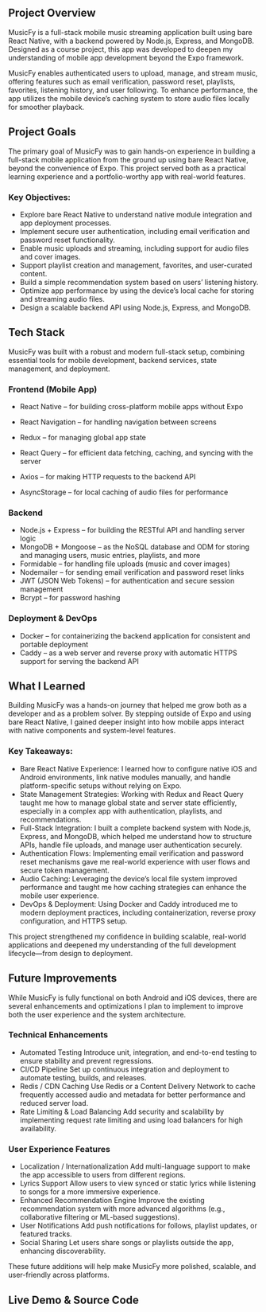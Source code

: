 ## Project Overview

MusicFy is a full-stack mobile music streaming application built using bare React Native, with a backend powered by Node.js, Express, and MongoDB. Designed as a course project, this app was developed to deepen my understanding of mobile app development beyond the Expo framework.

MusicFy enables authenticated users to upload, manage, and stream music, offering features such as email verification, password reset, playlists, favorites, listening history, and user following. To enhance performance, the app utilizes the mobile device’s caching system to store audio files locally for smoother playback.

## Project Goals

The primary goal of MusicFy was to gain hands-on experience in building a full-stack mobile application from the ground up using bare React Native, beyond the convenience of Expo. This project served both as a practical learning experience and a portfolio-worthy app with real-world features.

### Key Objectives:

* Explore bare React Native to understand native module integration and app deployment processes.
* Implement secure user authentication, including email verification and password reset functionality.
* Enable music uploads and streaming, including support for audio files and cover images.
* Support playlist creation and management, favorites, and user-curated content.
* Build a simple recommendation system based on users’ listening history.
* Optimize app performance by using the device’s local cache for storing and streaming audio files.
* Design a scalable backend API using Node.js, Express, and MongoDB.

## Tech Stack

MusicFy was built with a robust and modern full-stack setup, combining essential tools for mobile development, backend services, state management, and deployment.

### Frontend (Mobile App)

- React Native  – for building cross-platform mobile apps without Expo

- React Navigation – for handling navigation between screens

- Redux – for managing global app state

- React Query – for efficient data fetching, caching, and syncing with the server

- Axios – for making HTTP requests to the backend API

- AsyncStorage – for local caching of audio files for performance

### Backend

* Node.js + Express – for building the RESTful API and handling server logic
* MongoDB + Mongoose – as the NoSQL database and ODM for storing and managing users, music entries, playlists, and more
* Formidable – for handling file uploads (music and cover images)
* Nodemailer – for sending email verification and password reset links
* JWT (JSON Web Tokens) – for authentication and secure session management
* Bcrypt – for password hashing

### Deployment & DevOps

* Docker – for containerizing the backend application for consistent and portable deployment
* Caddy – as a web server and reverse proxy with automatic HTTPS support for serving the backend API

## What I Learned

Building MusicFy was a hands-on journey that helped me grow both as a developer and as a problem solver. By stepping outside of Expo and using bare React Native, I gained deeper insight into how mobile apps interact with native components and system-level features.

### Key Takeaways:

* Bare React Native Experience: I learned how to configure native iOS and Android environments, link native modules manually, and handle platform-specific setups without relying on Expo.
* State Management Strategies: Working with Redux and React Query taught me how to manage global state and server state efficiently, especially in a complex app with authentication, playlists, and recommendations.
* Full-Stack Integration: I built a complete backend system with Node.js, Express, and MongoDB, which helped me understand how to structure APIs, handle file uploads, and manage user authentication securely.
* Authentication Flows: Implementing email verification and password reset mechanisms gave me real-world experience with user flows and secure token management.
* Audio Caching: Leveraging the device’s local file system improved performance and taught me how caching strategies can enhance the mobile user experience.
* DevOps & Deployment: Using Docker and Caddy introduced me to modern deployment practices, including containerization, reverse proxy configuration, and HTTPS setup.

This project strengthened my confidence in building scalable, real-world applications and deepened my understanding of the full development lifecycle—from design to deployment.

## Future Improvements

While MusicFy is fully functional on both Android and iOS devices, there are several enhancements and optimizations I plan to implement to improve both the user experience and the system architecture.

### Technical Enhancements

* Automated Testing
   Introduce unit, integration, and end-to-end testing to ensure stability and prevent regressions.
* CI/CD Pipeline
   Set up continuous integration and deployment to automate testing, builds, and releases.
* Redis / CDN Caching
   Use Redis or a Content Delivery Network to cache frequently accessed audio and metadata for better performance and reduced server load.
* Rate Limiting & Load Balancing
   Add security and scalability by implementing request rate limiting and using load balancers for high availability.

### User Experience Features

* Localization / Internationalization
   Add multi-language support to make the app accessible to users from different regions.
* Lyrics Support
   Allow users to view synced or static lyrics while listening to songs for a more immersive experience.
* Enhanced Recommendation Engine
   Improve the existing recommendation system with more advanced algorithms (e.g., collaborative filtering or ML-based suggestions).
* User Notifications
   Add push notifications for follows, playlist updates, or featured tracks.
* Social Sharing
   Let users share songs or playlists outside the app, enhancing discoverability.

These future additions will help make MusicFy more polished, scalable, and user-friendly across platforms.

## Live Demo & Source Code